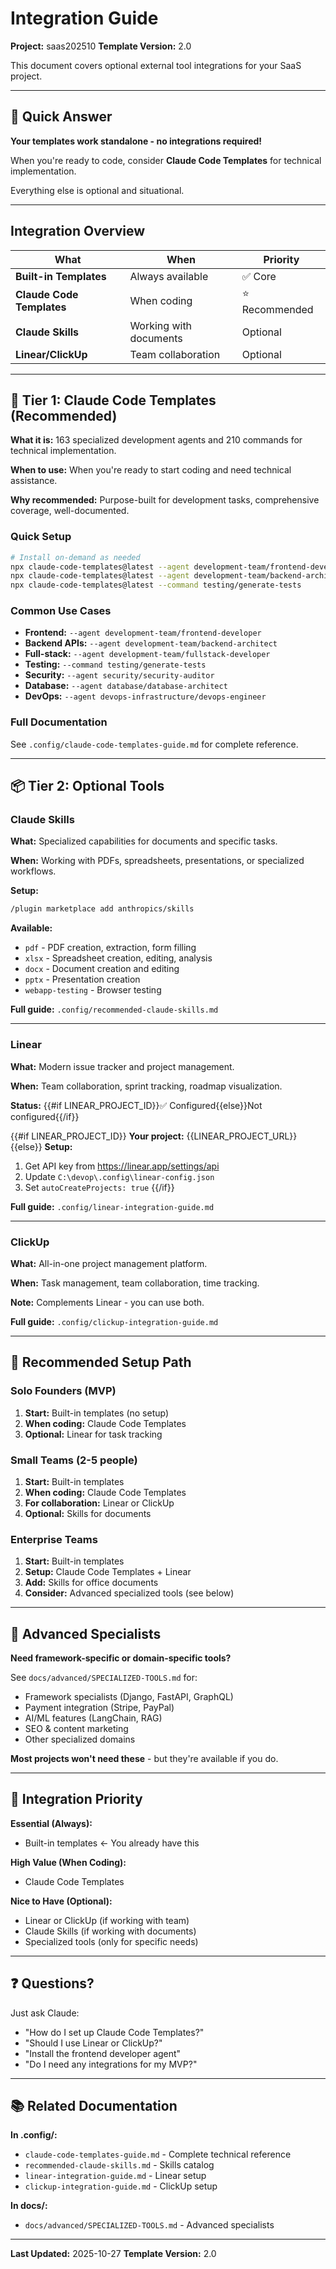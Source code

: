 # Integration Guide

**Project:** saas202510
**Template Version:** 2.0

This document covers optional external tool integrations for your SaaS project.

---

## 🎯 Quick Answer

**Your templates work standalone - no integrations required!**

When you're ready to code, consider **Claude Code Templates** for technical implementation.

Everything else is optional and situational.

---

## Integration Overview

| What | When | Priority |
|------|------|----------|
| **Built-in Templates** | Always available | ✅ Core |
| **Claude Code Templates** | When coding | ⭐ Recommended |
| **Claude Skills** | Working with documents | Optional |
| **Linear/ClickUp** | Team collaboration | Optional |

---

## 🚀 Tier 1: Claude Code Templates (Recommended)

**What it is:** 163 specialized development agents and 210 commands for technical implementation.

**When to use:** When you're ready to start coding and need technical assistance.

**Why recommended:** Purpose-built for development tasks, comprehensive coverage, well-documented.

### Quick Setup
```bash
# Install on-demand as needed
npx claude-code-templates@latest --agent development-team/frontend-developer
npx claude-code-templates@latest --agent development-team/backend-architect
npx claude-code-templates@latest --command testing/generate-tests
```

### Common Use Cases
- **Frontend:** `--agent development-team/frontend-developer`
- **Backend APIs:** `--agent development-team/backend-architect`
- **Full-stack:** `--agent development-team/fullstack-developer`
- **Testing:** `--command testing/generate-tests`
- **Security:** `--agent security/security-auditor`
- **Database:** `--agent database/database-architect`
- **DevOps:** `--agent devops-infrastructure/devops-engineer`

### Full Documentation
See `.config/claude-code-templates-guide.md` for complete reference.

---

## 📦 Tier 2: Optional Tools

### Claude Skills

**What:** Specialized capabilities for documents and specific tasks.

**When:** Working with PDFs, spreadsheets, presentations, or specialized workflows.

**Setup:**
```bash
/plugin marketplace add anthropics/skills
```

**Available:**
- `pdf` - PDF creation, extraction, form filling
- `xlsx` - Spreadsheet creation, editing, analysis
- `docx` - Document creation and editing
- `pptx` - Presentation creation
- `webapp-testing` - Browser testing

**Full guide:** `.config/recommended-claude-skills.md`

---

### Linear

**What:** Modern issue tracker and project management.

**When:** Team collaboration, sprint tracking, roadmap visualization.

**Status:** {{#if LINEAR_PROJECT_ID}}✅ Configured{{else}}Not configured{{/if}}

{{#if LINEAR_PROJECT_ID}}
**Your project:** {{LINEAR_PROJECT_URL}}
{{else}}
**Setup:**
1. Get API key from https://linear.app/settings/api
2. Update `C:\devop\.config\linear-config.json`
3. Set `autoCreateProjects: true`
{{/if}}

**Full guide:** `.config/linear-integration-guide.md`

---

### ClickUp

**What:** All-in-one project management platform.

**When:** Task management, team collaboration, time tracking.

**Note:** Complements Linear - you can use both.

**Full guide:** `.config/clickup-integration-guide.md`

---

## 🎯 Recommended Setup Path

### Solo Founders (MVP)
1. **Start:** Built-in templates (no setup)
2. **When coding:** Claude Code Templates
3. **Optional:** Linear for task tracking

### Small Teams (2-5 people)
1. **Start:** Built-in templates
2. **When coding:** Claude Code Templates
3. **For collaboration:** Linear or ClickUp
4. **Optional:** Skills for documents

### Enterprise Teams
1. **Start:** Built-in templates
2. **Setup:** Claude Code Templates + Linear
3. **Add:** Skills for office documents
4. **Consider:** Advanced specialized tools (see below)

---

## 🔧 Advanced Specialists

**Need framework-specific or domain-specific tools?**

See `docs/advanced/SPECIALIZED-TOOLS.md` for:
- Framework specialists (Django, FastAPI, GraphQL)
- Payment integration (Stripe, PayPal)
- AI/ML features (LangChain, RAG)
- SEO & content marketing
- Other specialized domains

**Most projects won't need these** - but they're available if you do.

---

## 🔄 Integration Priority

**Essential (Always):**
- Built-in templates ← You already have this

**High Value (When Coding):**
- Claude Code Templates

**Nice to Have (Optional):**
- Linear or ClickUp (if working with team)
- Claude Skills (if working with documents)
- Specialized tools (only for specific needs)

---

## ❓ Questions?

Just ask Claude:
- "How do I set up Claude Code Templates?"
- "Should I use Linear or ClickUp?"
- "Install the frontend developer agent"
- "Do I need any integrations for my MVP?"

---

## 📚 Related Documentation

**In .config/:**
- `claude-code-templates-guide.md` - Complete technical reference
- `recommended-claude-skills.md` - Skills catalog
- `linear-integration-guide.md` - Linear setup
- `clickup-integration-guide.md` - ClickUp setup

**In docs/:**
- `docs/advanced/SPECIALIZED-TOOLS.md` - Advanced specialists

---

**Last Updated:** 2025-10-27
**Template Version:** 2.0
